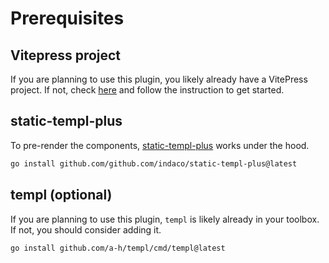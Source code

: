 # Prerequisites

## Vitepress project

If you are planning to use this plugin, you likely already have a VitePress project. If not, check [here](https://vitepress.dev/guide/getting-started) and follow the instruction to get started.

## static-templ-plus

To pre-render the components, [static-templ-plus](https://github.com/indaco/static-templ-plus) works under the hood.

```bash
go install github.com/github.com/indaco/static-templ-plus@latest
```

## templ (optional)

If you are planning to use this plugin, `templ` is likely already in your toolbox. If not, you should consider adding it.

```bash
go install github.com/a-h/templ/cmd/templ@latest
```
